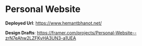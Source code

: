 # Personal Website

**Deployed Url**: https://www.hemantbhanot.net/

**Design Drafts**: https://framer.com/projects/Personal-Website--zrN7eAhw2LZFKyHA3UN3-a1UEA
